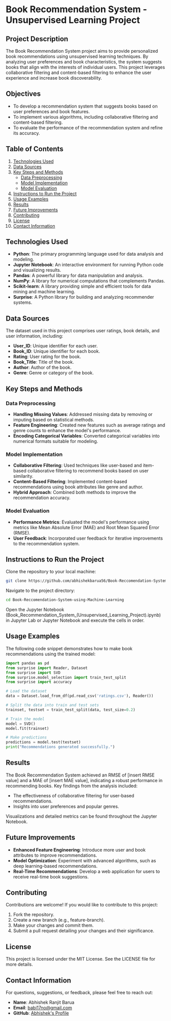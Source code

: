 # Book Recommendation System - Unsupervised Learning Project

## Project Description

The Book Recommendation System project aims to provide personalized book recommendations using unsupervised learning techniques. By analyzing user preferences and book characteristics, the system suggests books that align with the interests of individual users. This project leverages collaborative filtering and content-based filtering to enhance the user experience and increase book discoverability.

## Objectives

- To develop a recommendation system that suggests books based on user preferences and book features.
- To implement various algorithms, including collaborative filtering and content-based filtering.
- To evaluate the performance of the recommendation system and refine its accuracy.

## Table of Contents

1. [Technologies Used](#technologies-used)
2. [Data Sources](#data-sources)
3. [Key Steps and Methods](#key-steps-and-methods)
    - [Data Preprocessing](#data-preprocessing)
    - [Model Implementation](#model-implementation)
    - [Model Evaluation](#model-evaluation)
4. [Instructions to Run the Project](#instructions-to-run-the-project)
5. [Usage Examples](#usage-examples)
6. [Results](#results)
7. [Future Improvements](#future-improvements)
8. [Contributing](#contributing)
9. [License](#license)
10. [Contact Information](#contact-information)

## Technologies Used

- **Python**: The primary programming language used for data analysis and modeling.
- **Jupyter Notebook**: An interactive environment for running Python code and visualizing results.
- **Pandas**: A powerful library for data manipulation and analysis.
- **NumPy**: A library for numerical computations that complements Pandas.
- **Scikit-learn**: A library providing simple and efficient tools for data mining and machine learning.
- **Surprise**: A Python library for building and analyzing recommender systems.

## Data Sources

The dataset used in this project comprises user ratings, book details, and user information, including:

- **User_ID**: Unique identifier for each user.
- **Book_ID**: Unique identifier for each book.
- **Rating**: User rating for the book.
- **Book_Title**: Title of the book.
- **Author**: Author of the book.
- **Genre**: Genre or category of the book.

## Key Steps and Methods

### Data Preprocessing

- **Handling Missing Values**: Addressed missing data by removing or imputing based on statistical methods.
- **Feature Engineering**: Created new features such as average ratings and genre counts to enhance the model's performance.
- **Encoding Categorical Variables**: Converted categorical variables into numerical formats suitable for modeling.

### Model Implementation

- **Collaborative Filtering**: Used techniques like user-based and item-based collaborative filtering to recommend books based on user similarity.
- **Content-Based Filtering**: Implemented content-based recommendations using book attributes like genre and author.
- **Hybrid Approach**: Combined both methods to improve the recommendation accuracy.

### Model Evaluation

- **Performance Metrics**: Evaluated the model's performance using metrics like Mean Absolute Error (MAE) and Root Mean Squared Error (RMSE).
- **User Feedback**: Incorporated user feedback for iterative improvements to the recommendation system.

## Instructions to Run the Project

Clone the repository to your local machine:

```bash
git clone https://github.com/abhishekbarua56/Book-Reccomendation-System-using-Machine-Learning
```

Navigate to the project directory:

```bash
cd Book-Reccomendation-System-using-Machine-Learning
```

Open the Jupyter Notebook (Book_Recommendation_System_(Unsupervised_Learning_Project).ipynb) in Jupyter Lab or Jupyter Notebook and execute the cells in order.

## Usage Examples

The following code snippet demonstrates how to make book recommendations using the trained model:

```python
import pandas as pd
from surprise import Reader, Dataset
from surprise import SVD
from surprise.model_selection import train_test_split
from surprise import accuracy

# Load the dataset
data = Dataset.load_from_df(pd.read_csv('ratings.csv'), Reader())

# Split the data into train and test sets
trainset, testset = train_test_split(data, test_size=0.2)

# Train the model
model = SVD()
model.fit(trainset)

# Make predictions
predictions = model.test(testset)
print("Recommendations generated successfully.")
```

## Results

The Book Recommendation System achieved an RMSE of [insert RMSE value] and a MAE of [insert MAE value], indicating a robust performance in recommending books. Key findings from the analysis included:

- The effectiveness of collaborative filtering for user-based recommendations.
- Insights into user preferences and popular genres.

Visualizations and detailed metrics can be found throughout the Jupyter Notebook.

## Future Improvements

- **Enhanced Feature Engineering**: Introduce more user and book attributes to improve recommendations.
- **Model Optimization**: Experiment with advanced algorithms, such as deep learning-based recommendations.
- **Real-Time Recommendations**: Develop a web application for users to receive real-time book suggestions.

## Contributing

Contributions are welcome! If you would like to contribute to this project:

1. Fork the repository.
2. Create a new branch (e.g., feature-branch).
3. Make your changes and commit them.
4. Submit a pull request detailing your changes and their significance.

## License

This project is licensed under the MIT License. See the LICENSE file for more details.

## Contact Information

For questions, suggestions, or feedback, please feel free to reach out:

- **Name**: Abhishek Ranjit Barua
- **Email**: babi17no@gmail.com
- **GitHub**: [Abhishek's Profile](https://github.com/abhishekbarua56)
```

